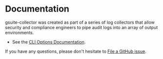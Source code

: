 # Documentation

gsuite-collector was created as part of a series of log collectors that allow security and compliance engineers to pipe
audit logs into an array of output environments.

- See the [CLI Options Documentation](./options.md).

If you have any questions, please don't hesitate to [File a GitHub issue](https://github.com/rfizzle/gsuite-collector/issues).